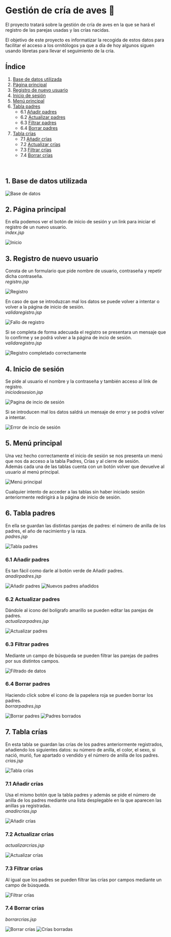 # Gestión de cría de aves :hatching_chick:

El proyecto tratará sobre la gestión de cría de aves en la que se hará el registro de las parejas usadas y las crías nacidas.

El objetivo de este proyecto es informatizar la recogida de estos datos para facilitar el acceso a los ornitólogos ya
que a día de hoy algunos siguen usando libretas para llevar el seguimiento de la cría.

## Índice 
1. [Base de datos utilizada](#id1) 
2. [Página principal](#id2)
3. [Registro de nuevo usuario](#id3)
4. [Inicio de sesión](#id4)
5. [Menú principal](#id5)
6. [Tabla padres](#id6)
    * 6.1 [Añadir padres](#id6.1)
    * 6.2 [Actualizar padres](#id6.2)
    * 6.3 [Filtrar padres](#id6.3)
    * 6.4 [Borrar padres](#id6.4)
7. [Tabla crías](#id7)
    * 7.1 [Añadir crías](#id7.1)
    * 7.2 [Actualizar crías](#id7.2)
    * 7.3 [Filtrar crías](#id7.3)
    * 7.4 [Borrar crías](#id7.4)
<br>

<a name="id1"></a>
## 1. Base de datos utilizada 
<img src="Capturas/basededatos.png" alt="Base de datos">  

<a name="id2"></a>
## 2. Página principal 
En ella podemos ver el botón de inicio de sesión y un link para iniciar el registro de un nuevo usuario.  
*index.jsp*  

<img src="Capturas/img1.png" alt="Inicio">  

<a name="id3"></a>
## 3. Registro de nuevo usuario 
Consta de un formulario que pide nombre de usuario, contraseña y repetir dicha contraseña.  
*registro.jsp*  

<img src="Capturas/img2.png" alt="Registro">  

En caso de que se introduzcan mal los datos se puede volver a intentar o volver a la página de inicio de sesión.  
*validaregistro.jsp*  

<img src="Capturas/img3.png" alt="Fallo de registro">  

Si se completa de forma adecuada el registro se presentara un mensaje que lo confirme y se podrá volver a la página de incio de sesión. 
*validaregistro.jsp*  

<img src="Capturas/img4.png" alt="Registro completado correctamente">  


<a name="id4"></a>
## 4. Inicio de sesión 
Se pide al usuario el nombre y la contraseña y también acceso al link de registro.  
*iniciodesesion.jsp*  

<img src="Capturas/img5.png" alt="Pagina de incio de sesión">  

Si se introducen mal los datos saldrá un mensaje de error y se podrá volver a intentar. 

<img src="Capturas/img6.png" alt="Error de incio de sesión">  


<a name="id5"></a>
## 5. Menú principal 
Una vez hecho correctamente el inicio de sesión se nos presenta un menú que nos da acceso a la tabla Padres, Crías y al cierre de sesión.  
Además cada una de las tablas cuenta con un botón volver que devuelve al usuario al menú principal.  

<img src="Capturas/img7.png" alt="Menú principal">  

Cualquier intento de acceder a las tablas sin haber iniciado sesión anteriormente redirigirá a la página de inicio de sesión.  

<a name="id6"></a>
## 6. Tabla padres 
En ella se guardan las distintas parejas de padres: el número de anilla de los padres, el año de nacimiento y la raza.  
*padres.jsp*  

<img src="Capturas/img8.png" alt="Tabla padres">  

<a name="id6.1"></a>
### 6.1 Añadir padres
Es tan fácil como darle al botón verde de Añadir padres.  
*anadirpadres.jsp*  

<img src="Capturas/img9.png" alt="Añadir padres">  

<img src="Capturas/img10.png" alt="Nuevos padres añadidos">  

<a name="id6.2"></a>
### 6.2 Actualizar padres 
Dándole al icono del bolígrafo amarillo se pueden editar las parejas de padres.  
*actualizarpadres.jsp*  

<img src="Capturas/img11.png" alt="Actualizar padres">  

<a name="id6.3"></a>
### 6.3 Filtrar padres 
Mediante un campo de búsqueda se pueden filtrar las parejas de padres por sus distintos campos.  

<img src="Capturas/img12.png" alt="Filtrado de datos">  

<a name="id6.4"></a>
### 6.4 Borrar padres 
Haciendo click sobre el icono de la papelera roja se pueden borrar los padres.  
*borrarpadres.jsp*  

<img src="Capturas/img13.png" alt="Borrar padres">  

<img src="Capturas/img14.png" alt="Padres borrados">  

<a name="id7"></a>
## 7. Tabla crías 
En esta tabla se guardan las crías de los padres anteriormente registrados, añadiendo los siguientes datos: su número de anilla, el color, el sexo, si nació, murió, fue apartado o vendido y el número de anilla de los padres.  
*crias.jsp*  

<img src="Capturas/img15.png" alt="Tabla crías">  

<a name="id7.1"></a>
### 7.1 Añadir crías 
Usa el mismo botón que la tabla padres y además se pide el número de anilla de los padres mediante una lista desplegable en la que aparecen las anillas ya registradas.  
*anadircrias.jsp*  

<img src="Capturas/img16.png" alt="Añadir crías">  

<a name="id7.2"></a>
### 7.2 Actualizar crías 
*actualizarcrias.jsp*  

<img src="Capturas/img17.png" alt="Actualizar crías">  

<a name="id7.3"></a>
### 7.3 Filtrar crías 
Al igual que los padres se pueden filtrar las crías por campos mediante un campo de búsqueda.  

<img src="Capturas/img18.png" alt="Filtrar crías">  

<a name="id7.4"></a>
### 7.4 Borrar crías 
*borrarcrias.jsp*  

<img src="Capturas/img19.png" alt="Borrar crías">  

<img src="Capturas/img20.png" alt="Crías borradas">  








